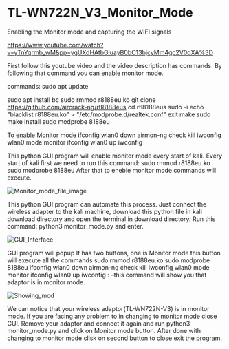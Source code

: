 # TL-WN722N_V3_Monitor_Mode
Enabling the Monitor mode and capturing the WIFI signals

https://www.youtube.com/watch?v=yTnYqrmb_wM&pp=ygUXdHAtbGluayB0bC13bjcyMm4gc2V0dXA%3D

First follow this youtube video and the video description has commands.
By following that command you can enable monitor mode.

commands:
sudo apt update

sudo apt install bc
sudo rmmod r8188eu.ko
git clone https://github.com/aircrack-ng/rtl8188eus
cd rtl8188eus
sudo -i
echo "blacklist r8188eu.ko" > "/etc/modprobe.d/realtek.conf"
exit
make
sudo make install
sudo modprobe 8188eu

To enable Monitor mode
ifconfig wlan0 down
airmon-ng check kill
iwconfig wlan0 mode monitor
ifconfig wlan0 up
iwconfig 

This python GUI program will enable monitor mode every start of kali.
Every start of kali first we need to run this command:
sudo rmmod r8188eu.ko
sudo modprobe 8188eu
After that to eneble monitor mode commands will execute.

![Monitor_mode_file_image](https://user-images.githubusercontent.com/82871619/236670420-365f369a-cfd8-451c-9237-a5aa2df87e49.PNG)

This python GUI program can automate this process.
Just connect the wireless adapter to the kali machine, download this python file in kali download directory and open the terminal in download directory.
Run this command: python3 monitor_mode.py and enter.

![GUI_Interface](https://user-images.githubusercontent.com/82871619/236670455-c0de8d1d-c751-48bf-b622-88f2db3e86b0.PNG)

GUI program will popup It has two buttons, one is Monitor mode this button will execute all the commands
sudo rmmod r8188eu.ko
sudo modprobe 8188eu
ifconfig wlan0 down
airmon-ng check kill
iwconfig wlan0 mode monitor
ifconfig wlan0 up
iwconfig : –this command will show you that adaptor is in monitor mode.

![Showing_mod](https://user-images.githubusercontent.com/82871619/236670498-6712d601-0586-441f-891c-4470a034adc4.PNG)

We can notice that your wireless adaptor(TL-WN722N-V3) is in monitor mode.
If you are facing any problem to in changing to monitor mode close GUI.
Remove your adaptor and connect it again and run python3 monitor_mode.py and click on Monitor mode button.
After done with changing to monitor mode clisk on second button to close exit the program.

